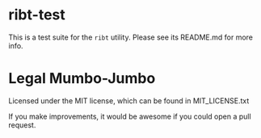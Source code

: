 ribt-test
=========

This is a test suite for the ```ribt``` utility.  Please see its README.md for
more info.

Legal Mumbo-Jumbo
=================

Licensed under the MIT license, which can be found in MIT_LICENSE.txt

If you make improvements, it would be awesome if you could open a pull request.
